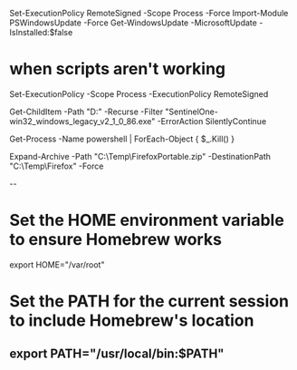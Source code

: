 Set-ExecutionPolicy RemoteSigned -Scope Process -Force
Import-Module PSWindowsUpdate -Force
Get-WindowsUpdate -MicrosoftUpdate -IsInstalled:$false


# when scripts aren't working
 Set-ExecutionPolicy -Scope Process -ExecutionPolicy RemoteSigned
 
Get-ChildItem -Path "D:\" -Recurse -Filter "SentinelOne-win32_windows_legacy_v2_1_0_86.exe" -ErrorAction SilentlyContinue

Get-Process -Name powershell | ForEach-Object { $_.Kill() }

Expand-Archive -Path "C:\Temp\FirefoxPortable.zip" -DestinationPath "C:\Temp\Firefox" -Force

--
# Set the HOME environment variable to ensure Homebrew works
export HOME="/var/root"

# Set the PATH for the current session to include Homebrew's location
export PATH="/usr/local/bin:$PATH"
--
